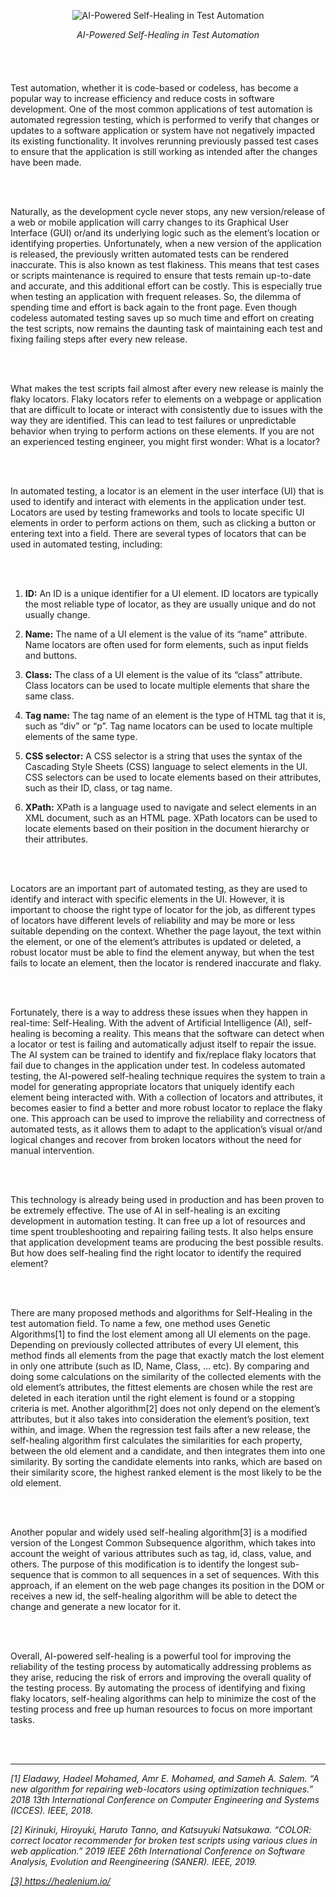 <p align="center">
  <img src="https://github.com/elifkizilkaya/Markdowns/assets/150222785/a78e8f01-f6ce-42cd-9069-5d745580ea31" alt="AI-Powered Self-Healing in Test Automation"  />
</p>
<p align="center" style="margin-bottom: 20px; font-style:italic;">
  <em>AI-Powered Self-Healing in Test Automation</em>
</p>

<br><br>

Test automation, whether it is code-based or codeless, has become a popular way to increase efficiency and reduce costs in software development. One of the most common applications of test automation is automated regression testing, which is performed to verify that changes or updates to a software application or system have not negatively impacted its existing functionality. It involves rerunning previously passed test cases to ensure that the application is still working as intended after the changes have been made.

<br><br>

Naturally, as the development cycle never stops, any new version/release of a web or mobile application will carry changes to its Graphical User Interface (GUI) or/and its underlying logic such as the element’s location or identifying properties. Unfortunately, when a new version of the application is released, the previously written automated tests can be rendered inaccurate. This is also known as test flakiness. This means that test cases or scripts maintenance is required to ensure that tests remain up-to-date and accurate, and this additional effort can be costly. This is especially true when testing an application with frequent releases. So, the dilemma of spending time and effort is back again to the front page. Even though codeless automated testing saves up so much time and effort on creating the test scripts, now remains the daunting task of maintaining each test and fixing failing steps after every new release.

<br><br>

What makes the test scripts fail almost after every new release is mainly the flaky locators. Flaky locators refer to elements on a webpage or application that are difficult to locate or interact with consistently due to issues with the way they are identified. This can lead to test failures or unpredictable behavior when trying to perform actions on these elements. If you are not an experienced testing engineer, you might first wonder: What is a locator?

<br><br>

In automated testing, a locator is an element in the user interface (UI) that is used to identify and interact with elements in the application under test. Locators are used by testing frameworks and tools to locate specific UI elements in order to perform actions on them, such as clicking a button or entering text into a field. There are several types of locators that can be used in automated testing, including:

<br><br>

1. **ID:** An ID is a unique identifier for a UI element. ID locators are typically the most reliable type of locator, as they are usually unique and do not usually change.

2. **Name:** The name of a UI element is the value of its “name” attribute. Name locators are often used for form elements, such as input fields and buttons.

3. **Class:** The class of a UI element is the value of its “class” attribute. Class locators can be used to locate multiple elements that share the same class.

4. **Tag name:** The tag name of an element is the type of HTML tag that it is, such as “div” or “p”. Tag name locators can be used to locate multiple elements of the same type.

5. **CSS selector:** A CSS selector is a string that uses the syntax of the Cascading Style Sheets (CSS) language to select elements in the UI. CSS selectors can be used to locate elements based on their attributes, such as their ID, class, or tag name.

6. **XPath:** XPath is a language used to navigate and select elements in an XML document, such as an HTML page. XPath locators can be used to locate elements based on their position in the document hierarchy or their attributes.

<br><br>

Locators are an important part of automated testing, as they are used to identify and interact with specific elements in the UI. However, it is important to choose the right type of locator for the job, as different types of locators have different levels of reliability and may be more or less suitable depending on the context. Whether the page layout, the text within the element, or one of the element’s attributes is updated or deleted, a robust locator must be able to find the element anyway, but when the test fails to locate an element, then the locator is rendered inaccurate and flaky.

<br><br>

Fortunately, there is a way to address these issues when they happen in real-time: Self-Healing. With the advent of Artificial Intelligence (AI), self-healing is becoming a reality. This means that the software can detect when a locator or test is failing and automatically adjust itself to repair the issue. The AI system can be trained to identify and fix/replace flaky locators that fail due to changes in the application under test. In codeless automated testing, the AI-powered self-healing technique requires the system to train a model for generating appropriate locators that uniquely identify each element being interacted with. With a collection of locators and attributes, it becomes easier to find a better and more robust locator to replace the flaky one. This approach can be used to improve the reliability and correctness of automated tests, as it allows them to adapt to the application’s visual or/and logical changes and recover from broken locators without the need for manual intervention.

<br><br>

This technology is already being used in production and has been proven to be extremely effective. The use of AI in self-healing is an exciting development in automation testing. It can free up a lot of resources and time spent troubleshooting and repairing failing tests. It also helps ensure that application development teams are producing the best possible results. But how does self-healing find the right locator to identify the required element?

<br><br>

There are many proposed methods and algorithms for Self-Healing in the test automation field. To name a few, one method uses Genetic Algorithms[1] to find the lost element among all UI elements on the page. Depending on previously collected attributes of every UI element, this method finds all elements from the page that exactly match the lost element in only one attribute (such as ID, Name, Class, … etc). By comparing and doing some calculations on the similarity of the collected elements with the old element’s attributes, the fittest elements are chosen while the rest are deleted in each iteration until the right element is found or a stopping criteria is met. Another algorithm[2] does not only depend on the element’s attributes, but it also takes into consideration the element’s position, text within, and image. When the regression test fails after a new release, the self-healing algorithm first calculates the similarities for each property, between the old element and a candidate, and then integrates them into one similarity. By sorting the candidate elements into ranks, which are based on their similarity score, the highest ranked element is the most likely to be the old element.

<br><br>

Another popular and widely used self-healing algorithm[3] is a modified version of the Longest Common Subsequence algorithm, which takes into account the weight of various attributes such as tag, id, class, value, and others. The purpose of this modification is to identify the longest sub-sequence that is common to all sequences in a set of sequences. With this approach, if an element on the web page changes its position in the DOM or receives a new id, the self-healing algorithm will be able to detect the change and generate a new locator for it.

<br><br>

Overall, AI-powered self-healing is a powerful tool for improving the reliability of the testing process by automatically addressing problems as they arise, reducing the risk of errors and improving the overall quality of the testing process. By automating the process of identifying and fixing flaky locators, self-healing algorithms can help to minimize the cost of the testing process and free up human resources to focus on more important tasks.

<br><br>

***

<p style="font-style:italic;">
[1] Eladawy, Hadeel Mohamed, Amr E. Mohamed, and Sameh A. Salem. “A new algorithm for repairing web-locators using optimization techniques.” 2018 13th International Conference on Computer Engineering and Systems (ICCES). IEEE, 2018.
</p>


<p style="font-style:italic;">
[2] Kirinuki, Hiroyuki, Haruto Tanno, and Katsuyuki Natsukawa. “COLOR: correct locator recommender for broken test scripts using various clues in web application.” 2019 IEEE 26th International Conference on Software Analysis, Evolution and Reengineering (SANER). IEEE, 2019.
</p>


<a href="https://healenium.io/">
<p style="font-style:italic;">
[3] https://healenium.io/</p></a>
